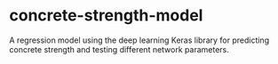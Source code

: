 # concrete-strength-model
A regression model using the deep learning Keras library for predicting concrete strength and testing different network parameters. 
